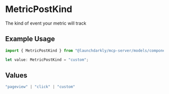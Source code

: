 # MetricPostKind

The kind of event your metric will track

## Example Usage

```typescript
import { MetricPostKind } from "@launchdarkly/mcp-server/models/components";

let value: MetricPostKind = "custom";
```

## Values

```typescript
"pageview" | "click" | "custom"
```
